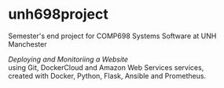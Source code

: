 # unh698project
Semester's end project for COMP698 Systems Software at UNH Manchester

*Deploying and Monitoriing a Website*    
using Git, DockerCloud and Amazon Web Services services,    
created with Docker, Python, Flask, Ansible and Prometheus.
